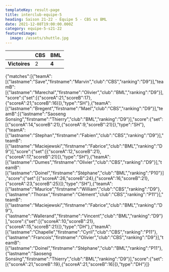 ```yaml
---
templateKey: result-page
title: interclub-equipe-5
heading: Saison 21-22 - Équipe 5 - CBS vs BML
date: 2021-12-08T19:00:00.000Z
category: equipe-5-s21-22
featuredimage:
  image: /assets/shuttle.jpg
---
```

|               | CBS   | BML |
| ------------- | ----- | --- |
| **Victoires** | 2 | **4**   |

<scoreboard>{"matches":[{"teamA":[{"lastname":"Save","firstname":"Marvin","club":"CBS","ranking":"D9"}],"teamB":[{"lastname":"Marechal","firstname":"Olivier","club":"BML","ranking":"D9"}],"score":{"set":[{"scoreA":21,"scoreB":17},{"scoreA":21,"scoreB":16}]},"type":"SH"},{"teamA":[{"lastname":"Bregent","firstname":"Mael","club":"CBS","ranking":"D9"}],"teamB":[{"lastname":"Saoseng Sonsing","firstname":"Thierry","club":"BML","ranking":"D9"}],"score":{"set":[{"scoreA":14,"scoreB":21},{"scoreA":9,"scoreB":21}]},"type":"SH"},{"teamA":[{"lastname":"Stephan","firstname":"Fabien","club":"CBS","ranking":"D9"}],"teamB":[{"lastname":"Maciejewski","firstname":"Fabrice","club":"BML","ranking":"D9"}],"score":{"set":[{"scoreA":12,"scoreB":21},{"scoreA":17,"scoreB":21}]},"type":"SH"},{"teamA":[{"lastname":"Dumes","firstname":"Olivier","club":"CBS","ranking":"D9"}],"teamB":[{"lastname":"Doinel","firstname":"Stéphane","club":"BML","ranking":"P10"}],"score":{"set":[{"scoreA":26,"scoreB":24},{"scoreA":16,"scoreB":21},{"scoreA":23,"scoreB":25}]},"type":"SH"},{"teamA":[{"lastname":"Maurice","firstname":"William","club":"CBS","ranking":"D9"},{"lastname":"Thorax","firstname":"Clément","club":"CBS","ranking":"P11"}],"teamB":[{"lastname":"Maciejewski","firstname":"Fabrice","club":"BML","ranking":"D9"},{"lastname":"Wallerand","firstname":"Vincent","club":"BML","ranking":"D9"}],"score":{"set":[{"scoreA":10,"scoreB":21},{"scoreA":15,"scoreB":21}]},"type":"DH"},{"teamA":[{"lastname":"Chapelle","firstname":"Cyril","club":"CBS","ranking":"P11"},{"lastname":"Francois","firstname":"Olivier","club":"CBS","ranking":"D9"}],"teamB":[{"lastname":"Doinel","firstname":"Stéphane","club":"BML","ranking":"P11"},{"lastname":"Saoseng Sonsing","firstname":"Thierry","club":"BML","ranking":"D9"}],"score":{"set":[{"scoreA":21,"scoreB":19},{"scoreA":21,"scoreB":16}]},"type":"DH"}]}</scoreboard>